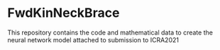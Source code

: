 # FwdKinNeckBrace
This repository contains the code and mathematical data to create the neural network model attached to submission to ICRA2021
